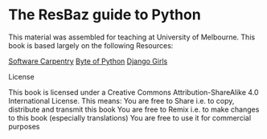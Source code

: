 # The ResBaz guide to Python

This material was assembled for teaching at University of Melbourne. This book is based largely on the following Resources:

[Software Carpentry](http://swcarpentry.github.io/python-novice-inflammation/)
[Byte of Python](http://python.swaroopch.com/)
[Django Girls](http://tutorial.djangogirls.org/en/)




License

This book is licensed under a Creative Commons Attribution-ShareAlike 4.0 International License.
This means:
You are free to Share i.e. to copy, distribute and transmit this book
You are free to Remix i.e. to make changes to this book (especially translations)
You are free to use it for commercial purposes



